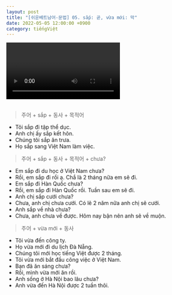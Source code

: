 ```yaml
---
layout: post
title: "[쉬운베트남어-문법] 05. sắp: 곧, vừa mới: 막"
date: 2022-05-05 12:00:00 +0900
category: tiếngViệt
---
```


<div class="video-container">
    <video id="player" class="video-js vjs-default-skin vjs-big-play-centered" data-json="/public/json/쉬운베트남어-문법05과.json"></video>
</div>

<br>

> 주어 + sắp + 동사 + 목적어
- Tôi sắp đi tập thể dục.
- Anh chị ấy sắp kết hôn.
- Chúng tôi sắp ăn trưa.
- Họ sắp sang Việt Nam làm việc.

> 주어 + sắp + 동사 + 목적어 + chưa?
- Em sắp đi du học ở Việt Nam chưa?
- Rồi, em sắp đi rồi ạ. Chắ là 2 tháng nữa em sẽ đi.
- Em sắp đi Hàn Quốc chưa?
- Rồi, em sắp đi Hàn Quốc rồi. Tuần sau em sẽ đi.
- Anh chị sắp cưới chưa?
- Chưa, anh chị chưa cưới. Có lẽ 2 năm nữa anh chị sẽ cưới.
- Anh sắp về nhà chưa?
- Chưa, anh chưa về được. Hôm nay bận nên anh sẽ về muộn.

> 주어 + vừa mới + 동사
- Tôi vừa đến công ty.
- Họ vừa mới đi du lịch Đà Nẵng.
- Chúng tôi mới học tiếng Việt được 2 tháng.
- Tôi vừa mới bắt đầu công việc ở Việt Nam.
- Bạn đã ăn sáng chưa?
- Rồi, mình vừa mới ăn rồi.
- Anh sống ở Hà Nội bao lâu chưa?
- Anh vừa đến Hà Nội được 2 tuần thôi.